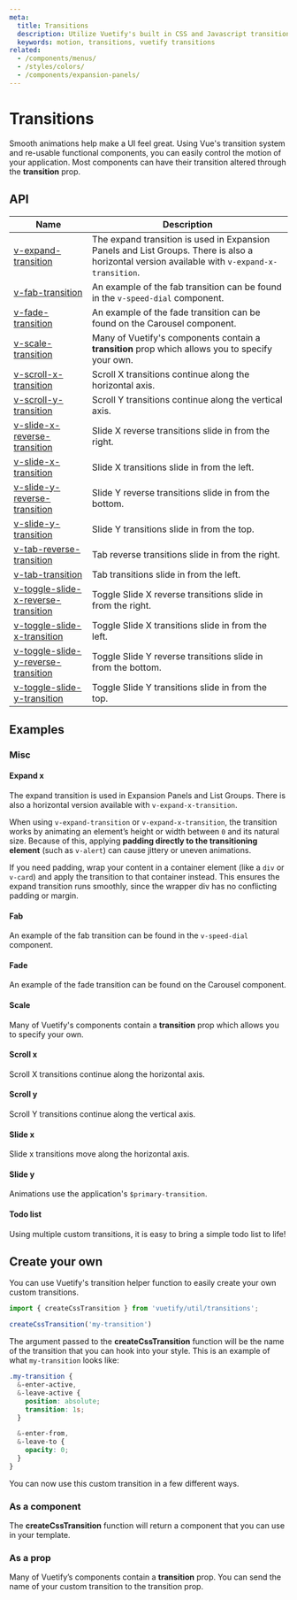 ```yaml
---
meta:
  title: Transitions
  description: Utilize Vuetify's built in CSS and Javascript transitions within components.
  keywords: motion, transitions, vuetify transitions
related:
  - /components/menus/
  - /styles/colors/
  - /components/expansion-panels/
---
```


# Transitions

Smooth animations help make a UI feel great. Using Vue's transition system and re-usable functional components, you can easily control the motion of your application. Most components can have their transition altered through the **transition** prop.

<PageFeatures />

<PromotedEntry />

## API

| Name | Description |
| - | - |
| [v-expand-transition](/api/v-expand-transition/) | The expand transition is used in Expansion Panels and List Groups. There is also a horizontal version available with `v-expand-x-transition`. |
| [v-fab-transition](/api/v-fab-transition/) | An example of the fab transition can be found in the `v-speed-dial` component. |
| [v-fade-transition](/api/v-fade-transition/) | An example of the fade transition can be found on the Carousel component. |
| [v-scale-transition](/api/v-scale-transition/) | Many of Vuetify's components contain a **transition** prop which allows you to specify your own. |
| [v-scroll-x-transition](/api/v-scroll-x-transition/) | Scroll X transitions continue along the horizontal axis. |
| [v-scroll-y-transition](/api/v-scroll-y-transition/) | Scroll Y transitions continue along the vertical axis. |
| [v-slide-x-reverse-transition](/api/v-slide-x-reverse-transition/) | Slide X reverse transitions slide in from the right. |
| [v-slide-x-transition](/api/v-slide-x-transition/) | Slide X transitions slide in from the left. |
| [v-slide-y-reverse-transition](/api/v-slide-y-reverse-transition/) | Slide Y reverse transitions slide in from the bottom. |
| [v-slide-y-transition](/api/v-slide-y-transition/) | Slide Y transitions slide in from the top. |
| [v-tab-reverse-transition](/api/v-tab-reverse-transition/) | Tab reverse transitions slide in from the right. |
| [v-tab-transition](/api/v-tab-transition/) | Tab transitions slide in from the left. |
| [v-toggle-slide-x-reverse-transition](/api/v-toggle-slide-x-reverse-transition/) | Toggle Slide X reverse transitions slide in from the right. |
| [v-toggle-slide-x-transition](/api/v-toggle-slide-x-transition/) | Toggle Slide X transitions slide in from the left. |
| [v-toggle-slide-y-reverse-transition](/api/v-toggle-slide-y-reverse-transition/) | Toggle Slide Y reverse transitions slide in from the bottom. |
| [v-toggle-slide-y-transition](/api/v-toggle-slide-y-transition/) | Toggle Slide Y transitions slide in from the top. |

<ApiInline hide-links />

## Examples

<!--
### Props

#### Custom Origin

Programmatically control the transition origin with a simple prop.

<ExamplesExample file="transitions/prop-custom-origin" />
-->

### Misc

#### Expand x

The expand transition is used in Expansion Panels and List Groups. There is also a horizontal version available with `v-expand-x-transition`.

<ExamplesExample file="transitions/misc-expand-x" />

When using `v-expand-transition` or `v-expand-x-transition`, the transition works by animating an element’s height or width between `0` and its natural size. Because of this, applying **padding directly to the transitioning element** (such as `v-alert`) can cause jittery or uneven animations.

If you need padding, wrap your content in a container element (like a `div` or `v-card`) and apply the transition to that container instead. This ensures the expand transition runs smoothly, since the wrapper div has no conflicting padding or margin.

<ExamplesExample file="transitions/misc-expand-x-padding" />

#### Fab

An example of the fab transition can be found in the `v-speed-dial` component.

<ExamplesExample file="transitions/misc-fab" />

#### Fade

An example of the fade transition can be found on the Carousel component.

<ExamplesExample file="transitions/misc-fade" />

#### Scale

Many of Vuetify's components contain a **transition** prop which allows you to specify your own.

<ExamplesExample file="transitions/misc-scale" />

#### Scroll x

Scroll X transitions continue along the horizontal axis.

<ExamplesExample file="transitions/misc-scroll-x" />

#### Scroll y

Scroll Y transitions continue along the vertical axis.

<ExamplesExample file="transitions/misc-scroll-y" />

#### Slide x

Slide x transitions move along the horizontal axis.

<ExamplesExample file="transitions/misc-slide-x" />

#### Slide y

Animations use the application's `$primary-transition`.

<ExamplesExample file="transitions/misc-slide-y" />

#### Todo list

Using multiple custom transitions, it is easy to bring a simple todo list to life!

<ExamplesExample file="transitions/misc-todo" />

## Create your own

You can use Vuetify's transition helper function to easily create your own custom transitions.

```js
import { createCssTransition } from 'vuetify/util/transitions';

createCssTransition('my-transition')
```

The argument passed to the **createCssTransition** function will be the name of the transition that you can hook into your style. This is an example of what `my-transition` looks like:

```scss
.my-transition {
  &-enter-active,
  &-leave-active {
    position: absolute;
    transition: 1s;
  }

  &-enter-from,
  &-leave-to {
    opacity: 0;
  }
}
```

You can now use this custom transition in a few different ways.

### As a component

The **createCssTransition** function will return a component that you can use in your template.

<ExamplesExample file="transitions/create-css-transition-component" />

### As a prop

Many of Vuetify’s components contain a **transition** prop. You can send the name of your custom transition to the transition prop.

<ExamplesExample file="transitions/create-css-transition-prop" />
